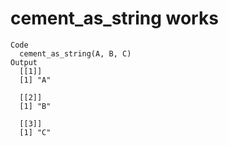 # cement_as_string works

    Code
      cement_as_string(A, B, C)
    Output
      [[1]]
      [1] "A"
      
      [[2]]
      [1] "B"
      
      [[3]]
      [1] "C"
      

